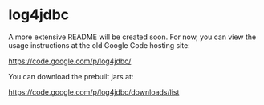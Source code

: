 # log4jdbc
A more extensive README will be created soon. For now, you can view the usage instructions at the old Google Code hosting site:

https://code.google.com/p/log4jdbc/

You can download the prebuilt jars at:

https://code.google.com/p/log4jdbc/downloads/list
